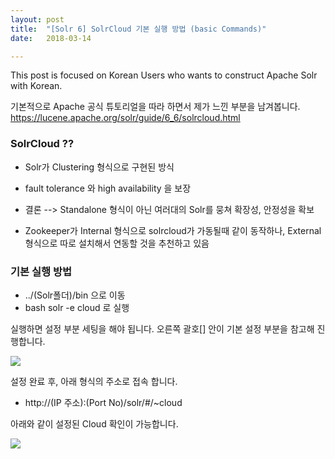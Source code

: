 ```yaml
---
layout: post
title:  "[Solr 6] SolrCloud 기본 실행 방법 (basic Commands)"
date:   2018-03-14

---
```


This post is focused on Korean Users who wants to construct Apache Solr with Korean.

기본적으로 Apache 공식 튜토리얼을 따라 하면서 제가 느낀 부분을 남겨봅니다.
https://lucene.apache.org/solr/guide/6_6/solrcloud.html

### SolrCloud ??
+ Solr가 Clustering 형식으로 구현된 방식
+ fault tolerance 와 high availability 을 보장
+ 결론 -->  Standalone 형식이 아닌 여러대의 Solr를 뭉쳐 확장성, 안정성을 확보

+ Zookeeper가 Internal 형식으로 solrcloud가 가동될때 같이 동작하나, External 형식으로 따로 설치해서 연동할 것을 추천하고 있음

### 기본 실행 방법

+ ../(Solr폴더)/bin 으로 이동
+ bash solr -e cloud 로 실행

실행하면 설정 부분 세팅을 해야 됩니다.
오른쪽 괄호[] 안이 기본 설정 부분을 참고해 진행합니다.

<img src="https://cdn-images-1.medium.com/max/880/1*oZ2BldIqkXbGenpjcoh0zA.png">

설정 완료 후, 아래 형식의 주소로 접속 합니다.

+ http://(IP 주소):(Port No)/solr/#/~cloud


아래와 같이 설정된 Cloud 확인이 가능합니다.


<img src="https://cdn-images-1.medium.com/max/880/1*08rCxKr38-dl5w6KkqCWdg.png">
